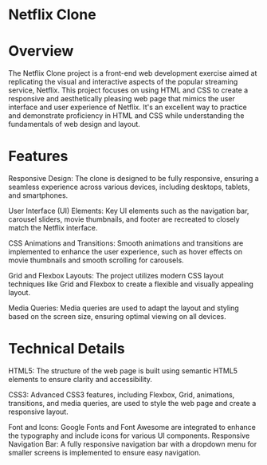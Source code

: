 # Netflix Clone
# Overview
The Netflix Clone project is a front-end web development exercise aimed at replicating the visual and interactive aspects of the popular streaming service, Netflix. This project focuses on using HTML and CSS to create a responsive and aesthetically pleasing web page that mimics the user interface and user experience of Netflix. It's an excellent way to practice and demonstrate proficiency in HTML and CSS while understanding the fundamentals of web design and layout.

# Features
Responsive Design: The clone is designed to be fully responsive, ensuring a seamless experience across various devices, including desktops, tablets, and smartphones.

User Interface (UI) Elements: Key UI elements such as the navigation bar, carousel sliders, movie thumbnails, and footer are recreated to closely match the Netflix interface.

CSS Animations and Transitions: Smooth animations and transitions are implemented to enhance the user experience, such as hover effects on movie thumbnails and smooth scrolling for carousels.

Grid and Flexbox Layouts: The project utilizes modern CSS layout techniques like Grid and Flexbox to create a flexible and visually appealing layout.
    
Media Queries: Media queries are used to adapt the layout and styling based on the screen size, ensuring optimal viewing on all devices.

# Technical Details

HTML5: The structure of the web page is built using semantic HTML5 elements to ensure clarity and accessibility.
    
CSS3: Advanced CSS3 features, including Flexbox, Grid, animations, transitions, and media queries, are used to style the web page and create a responsive layout.
    
Font and Icons: Google Fonts and Font Awesome are integrated to enhance the typography and include icons for various UI components.
    Responsive Navigation Bar: A fully responsive navigation bar with a dropdown menu for smaller screens is implemented to ensure easy navigation.
